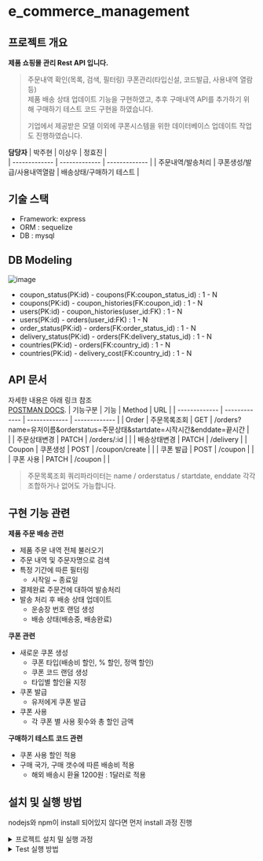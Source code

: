 # e_commerce_management
## 프로젝트 개요

**제품 쇼핑몰 관리 Rest API 입니다.**

> 주문내역 확인(목록, 검색, 필터링) 쿠폰관리(타입신설, 코드발급, 사용내역 열람 등)<br> 
제품 배송 상태 업데이트 기능을 구현하였고, 추후 구매내역 API를 추가하기 위해 구매하기 테스트 코드 구현을 하였습니다.
>
>기업에서 제공받은 모델 이외에 쿠폰시스템을 위한 데이터베이스 업데이트 작업도 진행하였습니다.
>
**담당자**
| 박주현  | 이상우 | 정효진 |  
| ------------- | ------------- | ------------- |
| 주문내역/발송처리 | 쿠폰생성/발급/사용내역열람 | 배송상태/구매하기 테스트 |  

## 기술 스택
- Framework: express
- ORM : sequelize
- DB : mysql

## DB Modeling
![image](https://user-images.githubusercontent.com/55984573/199422920-6ed7c047-4da3-48a9-b4d3-66723e5e0595.png)

- coupon_status(PK:id) - coupons(FK:coupon_status_id) : 1 - N
- coupons(PK:id) - coupon_histories(FK:coupon_id) : 1 - N
- users(PK:id) - coupon_histories(user_id:FK) : 1 - N
- users(PK:id) - orders(user_id:FK) : 1 - N
- order_status(PK:id) - orders(FK:order_status_id) : 1 - N
- delivery_status(PK:id) - orders(FK:delivery_status_id) : 1 - N
- countries(PK:id) - orders(FK:country_id) : 1 - N
- countries(PK:id) - delivery_cost(FK:country_id) : 1 - N 


## API 문서
자세한 내용은 아래 링크 참조<br>
[POSTMAN DOCS](https://documenter.getpostman.com/view/11539438/2s8YRnkWiD#8b0f3499-8cba-4187-8711-17946a6c572a).
| 기능구분  | 기능  | Method | URL | 
| ------------- | ------------- | ------------- | ------------- | 
| Order | 주문목록조회 | GET | /orders?name=유저이름&orderstatus=주문상태&startdate=시작시간&enddate=끝시간  |                 
|  | 주문상태변경 | PATCH | /orders/:id  | 
|  | 배송상태변경 | PATCH  | /delivery  |
| Coupon |  쿠폰생성  | POST | /coupon/create  | 
|  | 쿠폰 발급 | POST  | /coupon |
|  | 쿠폰 사용 | PATCH  | /coupon |  |

 > 주문목록조회 쿼리파라미터는 name / orderstatus / startdate, enddate 각각 조합하거나 없어도 가능합니다.

## 구현 기능 관련
<b>제품 주문 배송 관련</b>
- 제품 주문 내역 전체 불러오기
- 주문 내역 및 주문자명으로 검색
- 특정 기간에 따른 필터링
    - 시작일 ~ 종료일
- 결제완료 주문건에 대하여 발송처리
- 발송 처리 후 배송 상태 업데이트
    - 운송장 번호 랜덤 생성
    - 배송 상태(배송중, 배송완료)

<b>쿠폰 관련</b>
- 새로운 쿠폰 생성
    - 쿠폰 타입(배송비 할인, % 할인, 정액 할인)
    - 쿠폰 코드 랜덤 생성
    - 타입별 할인율 지정
- 쿠폰 발급
    - 유저에게 쿠폰 발급
- 쿠폰 사용
    - 각 쿠폰 별 사용 횟수와 총 할인 금액
    
<b>구매하기 테스트 코드 관련</b>
- 쿠폰 사용 할인 적용
- 구매 국가, 구매 갯수에 따른 배송비 적용
    - 해외 배송시 환율 1200원 : 1달러로 적용
    
## 설치 및 실행 방법
nodejs와 npm이 install 되어있지 않다면 먼저 install 과정 진행
<details>
    <summary> 프로젝트 설치 밀 실행 과정</summary>

<b>1. 프로젝트 clone 및 디렉토리 이동</b>
```bash
git clone https://github.com/PreOnboarding-Team-F/community_service.git
cd community_service
```
<b>2. .env 파일 생성</b>
```bash
PORT=
DB_HOST=
DB_USERNAME=
DB_PASSWORD=
DB_NAME=commerce
DB=mysql
DB_SYNC=false
```
<b>3. node package 설치</b>
```javascript
npm install
```
<b>4. 서버 실행</b>
```javascript
npm start
```
</details>

<details>
    <summary>Test 실행 방법</summary>
    
<b>1. .env.test 파일 생성</b>
```bash
PORT=
DB_HOST=
DB_USERNAME=
DB_PASSWORD=
DB_NAME=test_commerce
DB=mysql
DB_SYNC=true
```
<b>2. test 실행</b>
```javascript
npm run test
```
</details>



